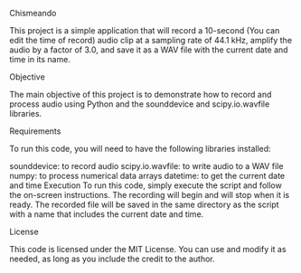 Chismeando

This project is a simple application that will record a 10-second (You can edit the time of record) audio clip at a sampling rate of 44.1 kHz, amplify the audio by a factor of 3.0, and save it as a WAV file with the current date and time in its name.

Objective

The main objective of this project is to demonstrate how to record and process audio using Python and the sounddevice and scipy.io.wavfile libraries.

Requirements

To run this code, you will need to have the following libraries installed:

sounddevice: to record audio
scipy.io.wavfile: to write audio to a WAV file
numpy: to process numerical data arrays
datetime: to get the current date and time
Execution
To run this code, simply execute the script and follow the on-screen instructions. The recording will begin and will stop when it is ready. The recorded file will be saved in the same directory as the script with a name that includes the current date and time.

License

This code is licensed under the MIT License. You can use and modify it as needed, as long as you include the credit to the author.

